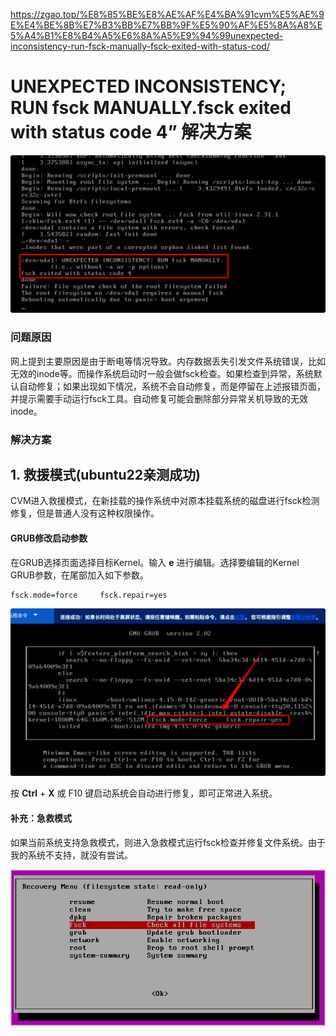 https://zgao.top/%E8%85%BE%E8%AE%AF%E4%BA%91cvm%E5%AE%9E%E4%BE%8B%E7%B3%BB%E7%BB%9F%E5%90%AF%E5%8A%A8%E5%A4%B1%E8%B4%A5%E6%8A%A5%E9%94%99unexpected-inconsistency-run-fsck-manually-fsck-exited-with-status-cod/



# UNEXPECTED INCONSISTENCY; RUN fsck MANUALLY.fsck exited with status code 4” 解决方案



![img](重启失败.assets/image-38-1024x513.png)





### 问题原因

网上提到主要原因是由于断电等情况导致。内存数据丢失引发文件系统错误，比如无效的inode等。而操作系统启动时一般会做fsck检查。如果检查到异常，系统默认自动修复；如果出现如下情况，系统不会自动修复，而是停留在上述报错页面，并提示需要手动运行fsck工具。自动修复可能会删除部分异常关机导致的无效inode。

### 解决方案



## 1. 救援模式(ubuntu22亲测成功)

CVM进入救援模式，在新挂载的操作系统中对原本挂载系统的磁盘进行fsck检测修复，但是普通人没有这种权限操作。

#### GRUB修改启动参数

在GRUB选择页面选择目标Kernel。输入 **e** 进行编辑。选择要编辑的Kernel GRUB参数，在尾部加入如下参数。

```
fsck.mode=force     fsck.repair=yes
```



![img](重启失败.assets/image-39-1024x546.png)

按 **Ctrl** + **X** 或 F10 键启动系统会自动进行修复，即可正常进入系统。



#### 补充：急救模式

如果当前系统支持急救模式，则进入急救模式运行fsck检查并修复文件系统。由于我的系统不支持，就没有尝试。

![img](重启失败.assets/72.png)